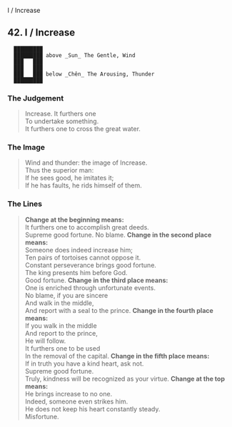 I / Increase
## 42. I / Increase
      █████████
      █████████ above _Sun_ The Gentle, Wind  
      ███   ███
      ███   ███
      ███   ███ below _Chên_ The Arousing, Thunder  
      █████████
### The Judgement
> Increase. It furthers one  
 To undertake something.  
 It furthers one to cross the great water.
### The Image
> Wind and thunder: the image of Increase.  
 Thus the superior man:  
 If he sees good, he imitates it;  
 If he has faults, he rids himself of them.
### The Lines

 > **Change at the beginning means:**  
 It furthers one to accomplish great deeds.  
 Supreme good fortune. No blame.
 > **Change in the second place means:**  
 Someone does indeed increase him;  
 Ten pairs of tortoises cannot oppose it.  
 Constant perseverance brings good fortune.  
 The king presents him before God.  
 Good fortune.
 > **Change in the third place means:**  
 One is enriched through unfortunate events.  
 No blame, if you are sincere  
 And walk in the middle,  
 And report with a seal to the prince.
 > **Change in the fourth place means:**  
 If you walk in the middle  
 And report to the prince,  
 He will follow.  
 It furthers one to be used  
 In the removal of the capital.
 > **Change in the fifth place means:**  
 If in truth you have a kind heart, ask not.  
 Supreme good fortune.  
 Truly, kindness will be recognized as your virtue.
 > **Change at the top means:**  
 He brings increase to no one.  
 Indeed, someone even strikes him.  
 He does not keep his heart constantly steady.  
 Misfortune.



